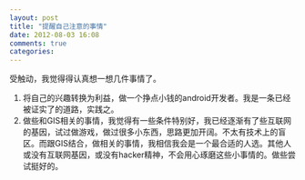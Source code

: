```yaml
---
layout: post
title: "提醒自己注意的事情"
date: 2012-08-03 16:08
comments: true
categories: 
---
```

受触动，我觉得得认真想一想几件事情了。

1. 将自己的兴趣转换为利益，做一个挣点小钱的android开发者。我是一条已经被证实了的道路，实践之。
2. 做些和GIS相关的事情，我觉得有一些条件特别好，我已经逐渐有了些互联网的基因，试过做游戏，做过很多小东西，思路更加开阔。不太有技术上的盲区。而跟GIS结合，做相关的事情，我相信我会是一个最合适的人选。其他人或没有互联网基因，或没有hacker精神，不会用心琢磨这些小事情的。做些尝试挺好的。